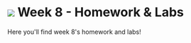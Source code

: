 # ![](https://ga-dash.s3.amazonaws.com/production/assets/logo-9f88ae6c9c3871690e33280fcf557f33.png) Week 8 - Homework & Labs


Here you'll find week 8's homework and labs!